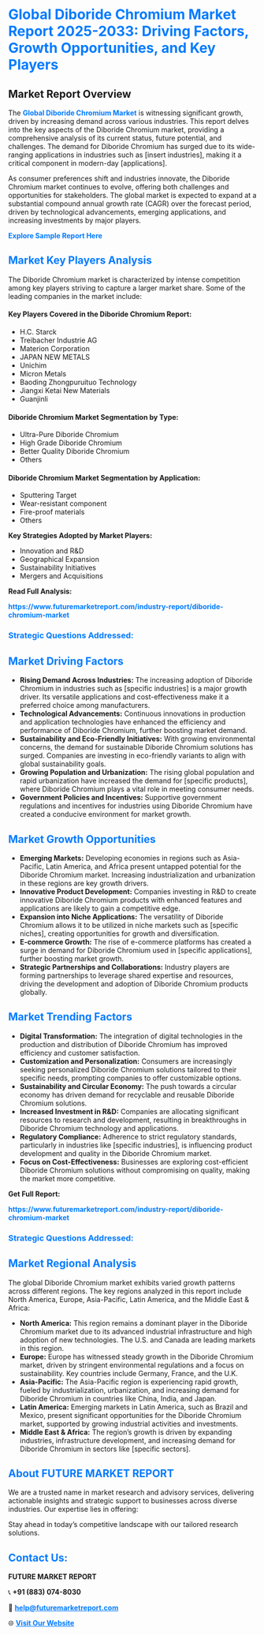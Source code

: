 <h1 style="color: #007BFF;">Global Diboride Chromium Market Report 2025-2033: Driving Factors, Growth Opportunities, and Key Players</h1>

<section id="overview">
<h2>Market Report Overview</h2>
<p>The <a href="https://www.futuremarketreport.com/industry-report/diboride-chromium-market" style="color: #007BFF; text-decoration: none;"><strong>Global Diboride Chromium Market</strong></a> is witnessing significant growth, driven by increasing demand across various industries. This report delves into the key aspects of the Diboride Chromium market, providing a comprehensive analysis of its current status, future potential, and challenges. The demand for Diboride Chromium has surged due to its wide-ranging applications in industries such as [insert industries], making it a critical component in modern-day [applications].</p>
<p>As consumer preferences shift and industries innovate, the Diboride Chromium market continues to evolve, offering both challenges and opportunities for stakeholders. The global market is expected to expand at a substantial compound annual growth rate (CAGR) over the forecast period, driven by technological advancements, emerging applications, and increasing investments by major players.</p>
</section>

<section id="overview">
<p><a href="https://www.futuremarketreport.com/request-sample/reportId=61067" style="color: #007BFF; text-decoration: none;"><strong>Explore Sample Report Here</strong></a></p>
</section>

<section id="key-players">
<h2 style="color: #007BFF;">Market Key Players Analysis</h2>
<p>The Diboride Chromium market is characterized by intense competition among key players striving to capture a larger market share. Some of the leading companies in the market include:</p>
<h4>Key Players Covered in the Diboride Chromium Report:</h4>
<ul><li>H.C. Starck</li><li>Treibacher Industrie AG</li><li>Materion Corporation</li><li>JAPAN NEW METALS</li><li>Unichim</li><li>Micron Metals</li><li>Baoding Zhongpuruituo Technology</li><li>Jiangxi Ketai New Materials</li><li>Guanjinli</li></ul>
<h4>Diboride Chromium Market Segmentation by Type:</h4>
<ul><li>Ultra-Pure Diboride Chromium</li><li>High Grade Diboride Chromium</li><li>Better Quality Diboride Chromium</li><li>Others</li></ul>

<h4>Diboride Chromium Market Segmentation by Application:</h4>
<ul><li>Sputtering Target</li><li>Wear-resistant component</li><li>Fire-proof materials</li><li>Others</li></ul>
<p><strong>Key Strategies Adopted by Market Players:</strong></p>
<ul>
<li>Innovation and R&D</li>
<li>Geographical Expansion</li>
<li>Sustainability Initiatives</li>
<li>Mergers and Acquisitions</li>
</ul>
</section>

<section>
<p><strong>Read Full Analysis: </strong></p><a href="https://www.futuremarketreport.com/industry-report/diboride-chromium-market" style="color: #007BFF; text-decoration: none;"><strong>https://www.futuremarketreport.com/industry-report/diboride-chromium-market</strong></a>
<h3 style="color: #007BFF;">Strategic Questions Addressed:</h3>
</section>

<section id="driving-factors">
<h2 style="color: #007BFF;">Market Driving Factors</h2>
<ul>
<li><strong>Rising Demand Across Industries:</strong> The increasing adoption of Diboride Chromium in industries such as [specific industries] is a major growth driver. Its versatile applications and cost-effectiveness make it a preferred choice among manufacturers.</li>
<li><strong>Technological Advancements:</strong> Continuous innovations in production and application technologies have enhanced the efficiency and performance of Diboride Chromium, further boosting market demand.</li>
<li><strong>Sustainability and Eco-Friendly Initiatives:</strong> With growing environmental concerns, the demand for sustainable Diboride Chromium solutions has surged. Companies are investing in eco-friendly variants to align with global sustainability goals.</li>
<li><strong>Growing Population and Urbanization:</strong> The rising global population and rapid urbanization have increased the demand for [specific products], where Diboride Chromium plays a vital role in meeting consumer needs.</li>
<li><strong>Government Policies and Incentives:</strong> Supportive government regulations and incentives for industries using Diboride Chromium have created a conducive environment for market growth.</li>
</ul>
</section>

<section id="growth-opportunities">
<h2 style="color: #007BFF;">Market Growth Opportunities</h2>
<ul>
<li><strong>Emerging Markets:</strong> Developing economies in regions such as Asia-Pacific, Latin America, and Africa present untapped potential for the Diboride Chromium market. Increasing industrialization and urbanization in these regions are key growth drivers.</li>
<li><strong>Innovative Product Development:</strong> Companies investing in R&D to create innovative Diboride Chromium products with enhanced features and applications are likely to gain a competitive edge.</li>
<li><strong>Expansion into Niche Applications:</strong> The versatility of Diboride Chromium allows it to be utilized in niche markets such as [specific niches], creating opportunities for growth and diversification.</li>
<li><strong>E-commerce Growth:</strong> The rise of e-commerce platforms has created a surge in demand for Diboride Chromium used in [specific applications], further boosting market growth.</li>
<li><strong>Strategic Partnerships and Collaborations:</strong> Industry players are forming partnerships to leverage shared expertise and resources, driving the development and adoption of Diboride Chromium products globally.</li>
</ul>
</section>

<section id="trending-factors">
<h2 style="color: #007BFF;">Market Trending Factors</h2>
<ul>
<li><strong>Digital Transformation:</strong> The integration of digital technologies in the production and distribution of Diboride Chromium has improved efficiency and customer satisfaction.</li>
<li><strong>Customization and Personalization:</strong> Consumers are increasingly seeking personalized Diboride Chromium solutions tailored to their specific needs, prompting companies to offer customizable options.</li>
<li><strong>Sustainability and Circular Economy:</strong> The push towards a circular economy has driven demand for recyclable and reusable Diboride Chromium solutions.</li>
<li><strong>Increased Investment in R&D:</strong> Companies are allocating significant resources to research and development, resulting in breakthroughs in Diboride Chromium technology and applications.</li>
<li><strong>Regulatory Compliance:</strong> Adherence to strict regulatory standards, particularly in industries like [specific industries], is influencing product development and quality in the Diboride Chromium market.</li>
<li><strong>Focus on Cost-Effectiveness:</strong> Businesses are exploring cost-efficient Diboride Chromium solutions without compromising on quality, making the market more competitive.</li>
</ul>
</section>

<section>
<p><strong>Get Full Report: </strong></p><a href="https://www.futuremarketreport.com/industry-report/diboride-chromium-market" style="color: #007BFF; text-decoration: none;"><strong>https://www.futuremarketreport.com/industry-report/diboride-chromium-market</strong></a>
<h3 style="color: #007BFF;">Strategic Questions Addressed:</h3>
</section>


<section id="regional-analysis">
<h2 style="color: #007BFF;">Market Regional Analysis</h2>
<p>The global Diboride Chromium market exhibits varied growth patterns across different regions. The key regions analyzed in this report include North America, Europe, Asia-Pacific, Latin America, and the Middle East & Africa:</p>
<ul>
<li><strong>North America:</strong> This region remains a dominant player in the Diboride Chromium market due to its advanced industrial infrastructure and high adoption of new technologies. The U.S. and Canada are leading markets in this region.</li>
<li><strong>Europe:</strong> Europe has witnessed steady growth in the Diboride Chromium market, driven by stringent environmental regulations and a focus on sustainability. Key countries include Germany, France, and the U.K.</li>
<li><strong>Asia-Pacific:</strong> The Asia-Pacific region is experiencing rapid growth, fueled by industrialization, urbanization, and increasing demand for Diboride Chromium in countries like China, India, and Japan.</li>
<li><strong>Latin America:</strong> Emerging markets in Latin America, such as Brazil and Mexico, present significant opportunities for the Diboride Chromium market, supported by growing industrial activities and investments.</li>
<li><strong>Middle East & Africa:</strong> The region’s growth is driven by expanding industries, infrastructure development, and increasing demand for Diboride Chromium in sectors like [specific sectors].</li>
</ul>
</section>

<footer>
<h2 style="color: #007BFF;">About FUTURE MARKET REPORT</h2>
<p>We are a trusted name in market research and advisory services, delivering actionable insights and strategic support to businesses across diverse industries. Our expertise lies in offering:</p>

<p>Stay ahead in today’s competitive landscape with our tailored research solutions.</p>

<h2 style="color: #007BFF;">Contact Us:</h2>
<p><strong>FUTURE MARKET REPORT</strong></p>
<p>📞 <strong>+91 (883) 074-8030</strong></p>
<p>📧 <strong><a href="mailto:help@futuremarketreport.com" style="color: #007BFF;">help@futuremarketreport.com</a></strong></p>
<p>🌐 <strong><a href="https://www.futuremarketreport.com/" style="color: #007BFF;">Visit Our Website</a></strong></p>
</footer>